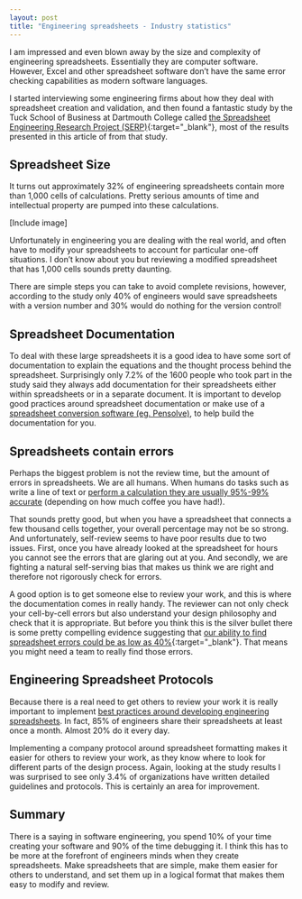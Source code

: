 ```yaml
---
layout: post
title: "Engineering spreadsheets - Industry statistics"
---
```


I am impressed and even blown away by the size and complexity of engineering spreadsheets. 
Essentially they are computer software. However, Excel and other spreadsheet software don’t have the same error checking capabilities as modern software languages. 

I started interviewing some engineering firms about how they deal with spreadsheet creation and validation, 
and then found a fantastic study by the Tuck School of Business at Dartmouth College called
[the Spreadsheet Engineering Research Project (SERP)](http://faculty.tuck.dartmouth.edu/images/uploads/faculty/serp/serp_results.pdf){:target="_blank"},
most of the results presented in this article of from that study.

Spreadsheet Size
---------------

It turns out approximately 32% of engineering spreadsheets contain more than 1,000 cells of calculations. 
Pretty serious amounts of time and intellectual property are pumped into these calculations. 

[Include image]

Unfortunately in engineering you are dealing with the real world, 
and often have to modify your spreadsheets to account for particular one-off situations. 
I don’t know about you but reviewing a modified spreadsheet that has 1,000 cells sounds pretty daunting. 

There are simple steps you can take to avoid complete revisions, however, according to the study only 40% 
of engineers would save spreadsheets with a version number and 30% would do nothing for the version control! 

Spreadsheet Documentation
-------------------------

To deal with these large spreadsheets it is a good idea to have some sort of documentation to explain the equations
and the thought process behind the spreadsheet. 
Surprisingly only 7.2% of the 1600 people who took part in the study said they always add documentation
for their spreadsheets either within spreadsheets or in a separate document. 
It is important to develop good practices around spreadsheet documentation or make use
of a [spreadsheet conversion software (eg. Pensolve)](http://pensolve.com?ref=pak_blog), to help build the documentation for you.

Spreadsheets contain errors
---------------------------
Perhaps the biggest problem is not the review time, but the amount of errors in spreadsheets. We are all humans. 
When humans do tasks such as write a line of text or [perform a calculation they are usually 95%-99% accurate](http://panko.com/HumanErr/SimpleNontrivial.html) (depending on how much coffee you have had!). 

That sounds pretty good, but when you have a spreadsheet that connects a few thousand cells together, 
your overall percentage may not be so strong. And unfortunately, self-review seems to have poor results due to two issues. 
First, once you have already looked at the spreadsheet for hours you cannot see the errors that are glaring out at you. 
And secondly, we are fighting a natural self-serving bias that makes us think we are right and therefore not rigorously check for errors.

A good option is to get someone else to review your work, and this is where the documentation comes in really handy. 
The reviewer can not only check your cell-by-cell errors but also understand your design philosophy and check that it is appropriate. 
But before you think this is the silver bullet there is some pretty compelling evidence suggesting that 
[our ability to find spreadsheet errors could be as low as 40%](http://panko.com/ssr/InspectionExperiments.html){:target="_blank"}. 
That means you might need a team to really find those errors. 

Engineering Spreadsheet Protocols
---------------------------------

Because there is a real need to get others to review your work it is really important to implement [best practices around developing 
engineering spreadsheets](https://medium.com/@maxim_52273/the-dos-and-don-ts-of-engineering-spreadsheets-f3a234144f51#.mxf3o1ygu). 
In fact, 85% of engineers share their spreadsheets at least once a month. 
Almost 20% do it every day. 

Implementing a company protocol around spreadsheet formatting makes it easier for others to review 
your work, as they know where to look for different parts of the design process. 
Again, looking at the study results I was surprised to see only 3.4% of organizations have written detailed guidelines and protocols. 
This is certainly an area for improvement.

Summary
-------
There is a saying in software engineering, you spend 10% of your time creating your software and 90% of the time debugging it. 
I think this has to be more at the forefront of engineers minds when they create spreadsheets. 
Make spreadsheets that are simple, make them easier for others to understand, 
and set them up in a logical format that makes them easy to modify and review.
